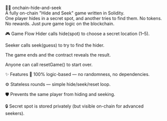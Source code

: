 🕵️‍♀️ onchain-hide-and-seek   
A fully on-chain "Hide and Seek" game written in Solidity.   
One player hides in a secret spot, and another tries to find them.
No tokens. No rewards. Just pure game logic on the blockchain.

🎮 Game Flow
Hider calls hide(spot) to choose a secret location (1–5). 

Seeker calls seek(guess) to try to find the hider.

The game ends and the contract reveals the result.  

Anyone can call resetGame() to start over.
     
✨ Features
🧠 100% logic-based — no randomness, no dependencies.

⚙️ Stateless rounds — simple hide/seek/reset loop.

🛡️ Prevents the same player from hiding and seeking.

🔒 Secret spot is stored privately (but visible on-chain for advanced seekers).
